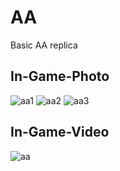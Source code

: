 # AA
Basic AA replica

## In-Game-Photo
![aa1](https://user-images.githubusercontent.com/94652199/142928596-e94a7dcb-e56f-4ad8-b291-96be41d18b3e.png)
![aa2](https://user-images.githubusercontent.com/94652199/142928636-26310282-3ca3-4f5e-b50b-e481c644e2f6.png)
![aa3](https://user-images.githubusercontent.com/94652199/142928651-c549db33-7dc7-4019-a1a7-401fabc959c1.png)

## In-Game-Video
![aa](https://user-images.githubusercontent.com/94652199/142928559-9e134b82-5af4-427d-b0f1-bbd23cf4cfc9.gif)
